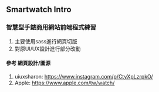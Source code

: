 ## Smartwatch Intro

### 智慧型手錶商用網站前端程式練習
1. 主要使用sass進行網頁切版
2. 對原UI/UX設計進行部分改動

#### 參考 網頁設計/圖源
1. uiuxsharon: https://www.instagram.com/p/CtyXpLzrpkO/
2. Apple:  https://www.apple.com/tw/watch/

